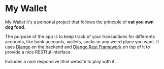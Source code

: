 # My Wallet
My Wallet it's a personal project that follows the principle of **eat you own dog food**.

The purpose of the app is to keep track of your transactions for differents accounts, like bank accounts, wallets, socks or any weird place you want.
It uses [Django](https://www.djangoproject.com/) on the backend and [Django Rest Framework](http://www.django-rest-framework.org/) on top of it to provide a nice RESTful interface.

Includes a nice responsive html website to play with it.